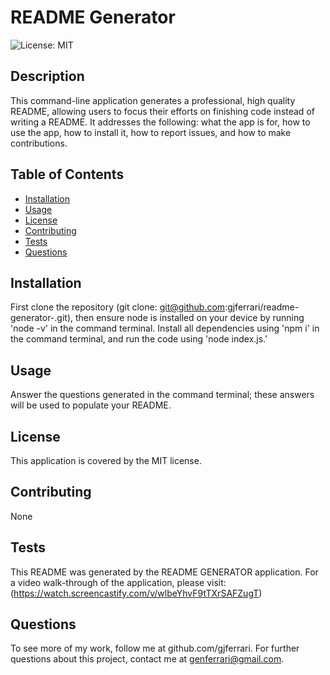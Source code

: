 # README Generator 
  
  ![License: MIT](https://img.shields.io/badge/License-MIT-yellow.svg)
## Description
This command-line application generates a professional, high quality README, allowing users to focus their efforts on finishing code instead of writing a README. It addresses the following: what the app is for, how to use the app, how to install it, how to report issues, and how to make contributions.

## Table of Contents 
- [Installation](#installation)
- [Usage](#usage)
- [License](#license)
- [Contributing](#contributing)
- [Tests](#tests)
- [Questions](#questions)
    
## Installation 
First clone the repository (git clone: git@github.com:gjferrari/readme-generator-.git), then ensure node is installed on your device by running 'node -v' in the command terminal. Install all dependencies using 'npm i' in the command terminal, and run the code using 'node index.js.'

## Usage
 Answer the questions generated in the command terminal; these answers will be used to populate your README. 

## License 
This application is covered by the MIT license.

## Contributing 
None

## Tests 
This README was generated by the README GENERATOR application. For a video walk-through of the application, please visit:  (https://watch.screencastify.com/v/wlbeYhvF9tTXrSAFZugT)

## Questions
To see more of my work, follow me at github.com/gjferrari.
For further questions about this project, contact me at genferrari@gmail.com.
